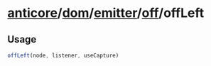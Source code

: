 # [anticore](../../../../../../#reference)/[dom](../../../#reference)/[emitter](../../#reference)/[off](../#reference)/<a name="reference">offLeft</a>

## Usage

```js
offLeft(node, listener, useCapture)
```